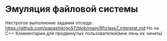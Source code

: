 # Эмуляция файловой системы
Нестрогое выполнение задания отсюда: https://github.com/papashik/go57/blob/main/9f/class7_interpret.md
Но на C++
Комментарии для продвинутых пользователей(мне лень их чинить)

